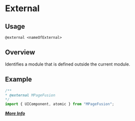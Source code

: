 # External

## Usage
`@external <nameOfExternal>`
 
## Overview
Identifies a module that is defined outside the current module.

## Example
```javascript
/**
* @external MPageFusion
*/
import { UIComponent, atomic } from "MPageFusion";
```

**[_More Info_](http://usejsdoc.org/tags-external.html)**
